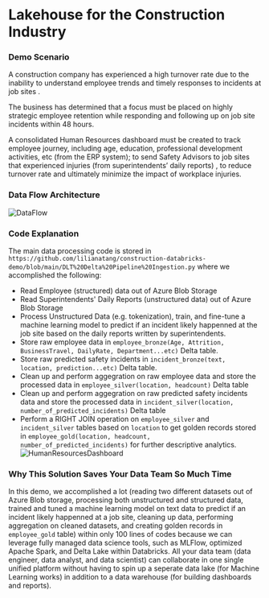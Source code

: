 # Lakehouse for the Construction Industry
### Demo Scenario
A construction company has experienced a high turnover rate due to the inability to understand employee trends and timely responses to incidents at job sites .

The business has determined that a focus must be placed on highly strategic employee retention while responding and following up on job site incidents within 48 hours. 

A consolidated Human Resources dashboard must be created to track employee journey, including age, education, professional development activities, etc (from the ERP system); to send Safety Advisors to job sites that experienced injuries (from superintendents’ daily reports) , to reduce turnover rate and ultimately minimize the impact of workplace injuries.
### Data Flow Architecture
![DataFlow](https://github.com/lilianatang/construction-databricks-demo/blob/main/DataPipelineFlow.png?raw=true)

### Code Explanation
The main data processing code is stored in ```https://github.com/lilianatang/construction-databricks-demo/blob/main/DLT%20Delta%20Pipeline%20Ingestion.py``` where we accomplished the following:
* Read Employee (structured) data out of Azure Blob Storage
* Read Superintendents' Daily Reports (unstructured data) out of Azure Blob Storage
* Process Unstructured Data (e.g. tokenization), train, and fine-tune a machine learning model to predict if an incident likely happenned at the job site based on the daily reports written by superintendents.
* Store raw employee data in ```employee_bronze(Age, Attrition, BusinessTravel, DailyRate, Department...etc)``` Delta table.
* Store raw predicted safety incidents in ```incident_bronze(text, location, prediction...etc)``` Delta table.
* Clean up and perform aggegration on raw employee data and store the processed data in ```employee_silver(location, headcount)``` Delta table
* Clean up and perform aggegration on raw predicted safety incidents data and store the processed data in ```incident_silver(location, number_of_predicted_incidents)``` Delta table
* Perform a RIGHT JOIN operation on ```employee_silver``` and ```incident_silver``` tables based on ```location``` to get golden records stored in ```employee_gold(location, headcount, number_of_predicted_incidents)``` for further descriptive analytics.
![HumanResourcesDashboard](https://github.com/lilianatang/construction-databricks-demo/blob/main/HRDashboard.png?raw=true)

### Why This Solution Saves Your Data Team So Much Time
In this demo, we accomplished a lot (reading two different datasets out of Azure Blob storage, processing both unstructured and structured data, trained and tuned a machine learning model on text data to predict if an incident likely happenned at a job site, cleaning up data, performing aggregation on cleaned datasets, and creating golden records in ```employee_gold``` table) within only 100 lines of codes because we can leverage fully managed data science tools, such as MLFlow, optimized Apache Spark, and Delta Lake within Databricks. All your data team (data engineer, data analyst, and data scientist) can collaborate in one single unified platform without having to spin up a seperate data lake (for Machine Learning works) in addition to a data warehouse (for building dashboards and reports).  